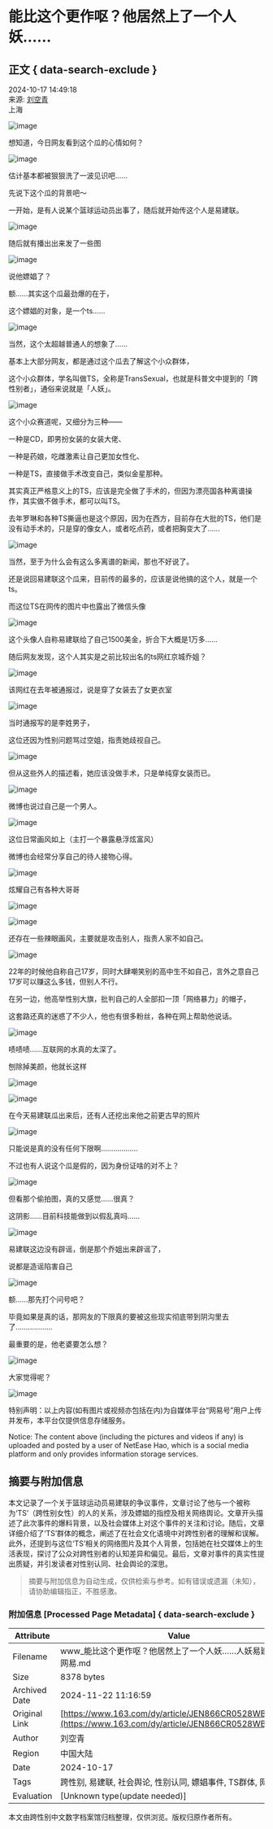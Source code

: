 # 能比这个更作呕？他居然上了一个人妖……

## 正文 { data-search-exclude }


2024-10-17 14:49:18  
来源: [刘空青](https://www.163.com/dy/media/T1525661858289.html)  
上海  

![image](https://static.ws.126.net/163/f2e/dy_media/dy_media/static/images/ipLocation.f6d00eb.svg)

想知道，今日网友看到这个瓜的心情如何？

![image](https://nimg.ws.126.net/?url=http%3A%2F%2Fdingyue.ws.126.net%2F2024%2F1017%2F35d37720j00slhmx50001d200hs0028g00hs0028.jpg&thumbnail=660x2147483647&quality=80&type=jpg)

估计基本都被狠狠洗了一波见识吧……

先说下这个瓜的背景吧～

一开始，是有人说某个篮球运动员出事了，随后就开始传这个人是易建联。

![image](https://nimg.ws.126.net/?url=http%3A%2F%2Fdingyue.ws.126.net%2F2024%2F1017%2Fb7c37052j00slhmx700cfd200u000h4g00u000h4.jpg&thumbnail=660x2147483647&quality=80&type=jpg)

随后就有播出出来发了一些图

![image](https://nimg.ws.126.net/?url=http%3A%2F%2Fdingyue.ws.126.net%2F2024%2F1017%2F68938b34j00slhmx7001pd200hs00isg00hs00is.jpg&thumbnail=660x2147483647&quality=80&type=jpg)

说他嫖娼了？

额……其实这个瓜最劲爆的在于，

这个嫖娼的对象，是一个ts……

![image](https://nimg.ws.126.net/?url=http%3A%2F%2Fdingyue.ws.126.net%2F2024%2F1017%2Fc57b0496p00slhmx7000id200f8002qg00f8002q.png&thumbnail=660x2147483647&quality=80&type=jpg)

当然，这个太超越普通人的想象了……

基本上大部分网友，都是通过这个瓜去了解这个小众群体，

这个小众群体，学名叫做TS，全称是TransSexual，也就是科普文中提到的「跨性别者」，通俗来说就是「人妖」。

![image](https://nimg.ws.126.net/?url=http%3A%2F%2Fdingyue.ws.126.net%2F2024%2F1017%2Faab7b5d3j00slhmx9004xd200u0008ug00u0008u.jpg&thumbnail=660x2147483647&quality=80&type=jpg)

这个小众赛道呢，又细分为三种——

一种是CD，即男扮女装的女装大佬、

一种是药娘，吃雌激素让自己更加女性化、

一种是TS，直接做手术改变自己，类似金星那种。

其实真正严格意义上的TS，应该是完全做了手术的，但因为漂亮国各种离谱操作，其实做不做手术，都可以叫TS。

去年罗琳和各种TS撕逼也是这个原因，因为在西方，目前存在大批的TS，他们是没有动手术的，只是穿的像女人，或者吃点药，或者把胸变大了……

![image](https://nimg.ws.126.net/?url=http%3A%2F%2Fdingyue.ws.126.net%2F2024%2F1017%2Ffe6ac95dj00slhmxa007yd200u000rhg00u000rh.jpg&thumbnail=660x2147483647&quality=80&type=jpg)

当然，至于为什么会有这么多离谱的新闻，那也不好说了。

还是说回易建联这个瓜来，目前传的最多的，应该是说他搞的这个人，就是一个ts。

而这位TS在网传的图片中也露出了微信头像

![image](https://nimg.ws.126.net/?url=http%3A%2F%2Fdingyue.ws.126.net%2F2024%2F1017%2F4b88c268j00slhmxb003sd200bq00fwg00bq00fw.jpg&thumbnail=660x2147483647&quality=80&type=jpg)

这个头像人自称易建联给了自己1500美金，折合下大概是1万多……

随后网友发现，这个人其实是之前比较出名的ts网红京城乔姐？

![image](https://nimg.ws.126.net/?url=http%3A%2F%2Fdingyue.ws.126.net%2F2024%2F1017%2F9205e249j00slhmxd00gbd200r200vqg00r200vq.jpg&thumbnail=660x2147483647&quality=80&type=jpg)

该网红在去年被通报过，说是穿了女装去了女更衣室

![image](https://nimg.ws.126.net/?url=http%3A%2F%2Fdingyue.ws.126.net%2F2024%2F1017%2F5c8bc76bj00slhmxe00k1d200u000ghg00u000gh.jpg&thumbnail=660x2147483647&quality=80&type=jpg)

当时通报写的是李姓男子，

这位还因为性别问题骂过空姐，指责她歧视自己。

![image](https://nimg.ws.126.net/?url=http%3A%2F%2Fdingyue.ws.126.net%2F2024%2F1017%2Faa564f42j00slhmxg00rjd200rc00sug00rc00su.jpg&thumbnail=660x2147483647&quality=80&type=jpg)

但从这些外人的描述看，她应该没做手术，只是单纯穿女装而已。

![image](https://nimg.ws.126.net/?url=http%3A%2F%2Fdingyue.ws.126.net%2F2024%2F1017%2F7c380d14j00slhmxj01b8d200ru00vig00ru00vi.jpg&thumbnail=660x2147483647&quality=80&type=jpg)

微博也说过自己是一个男人。

![image](https://nimg.ws.126.net/?url=http%3A%2F%2Fdingyue.ws.126.net%2F2024%2F1017%2F8bdafc92j00slhmxk00e3d200t600c2g00t600c2.jpg&thumbnail=660x2147483647&quality=80&type=jpg)

这位日常画风如上（主打一个暴露悬浮炫富风）

微博也会经常分享自己的待人接物心得。

![image](https://nimg.ws.126.net/?url=http%3A%2F%2Fdingyue.ws.126.net%2F2024%2F1017%2F2ba13f46j00slhmxm00ujd200tc00sgg00tc00sg.jpg&thumbnail=660x2147483647&quality=80&type=jpg)

炫耀自己有各种大哥哥

![image](https://nimg.ws.126.net/?url=http%3A%2F%2Fdingyue.ws.126.net%2F2024%2F1017%2F08fa56e2j00slhmxo00dad200pi00o6g00pi00o6.jpg&thumbnail=660x2147483647&quality=80&type=jpg)

![image](https://nimg.ws.126.net/?url=http%3A%2F%2Fdingyue.ws.126.net%2F2024%2F1017%2F79020dc8j00slhmxp00gsd200r400oqg00r400oq.jpg&thumbnail=660x2147483647&quality=80&type=jpg)

还存在一些辣眼画风，主要就是攻击别人，指责人家不如自己。

![image](https://nimg.ws.126.net/?url=http%3A%2F%2Fdingyue.ws.126.net%2F2024%2F1017%2F841d82a4j00slhmxq008yd200tw00a4g00tw00a4.jpg&thumbnail=660x2147483647&quality=80&type=jpg)

22年的时候他自称自己17岁，同时大肆嘲笑别的高中生不如自己，言外之意自己17岁可以赚这么多钱，但别人不行。

在另一边，他高举性别大旗，批判自己的人全部扣一顶「网络暴力」的帽子，

这套路还真的迷惑了不少人，他也有很多粉丝，各种在网上帮助他说话。

![image](https://nimg.ws.126.net/?url=http%3A%2F%2Fdingyue.ws.126.net%2F2024%2F1017%2F4d721cb1j00slhmxr003bd200u000iqg00u000iq.jpg&thumbnail=660x2147483647&quality=80&type=jpg)

啧啧啧……互联网的水真的太深了。

刨除掉美颜，他就长这样

![image](https://nimg.ws.126.net/?url=http%3A%2F%2Fdingyue.ws.126.net%2F2024%2F1017%2Fd52eff9aj00slhmxt00qed200ri00ueg00ri00ue.jpg&thumbnail=660x2147483647&quality=80&type=jpg)

![image](https://nimg.ws.126.net/?url=http%3A%2F%2Fdingyue.ws.126.net%2F2024%2F1017%2Fd5321facj00slhmxv00oed200ow00rwg00ow00rw.jpg&thumbnail=660x2147483647&quality=80&type=jpg)

在今天易建联瓜出来后，还有人还挖出来他之前更古早的照片

![image](https://nimg.ws.126.net/?url=http%3A%2F%2Fdingyue.ws.126.net%2F2024%2F1017%2F47d4de5cj00slhmxw00f5d200r600ikg00r600ik.jpg&thumbnail=660x2147483647&quality=80&type=jpg)

只能说是真的没有任何下限啊………………

不过也有人说这个瓜是假的，因为身份证啥的对不上？

![image](https://nimg.ws.126.net/?url=http%3A%2F%2Fdingyue.ws.126.net%2F2024%2F1017%2Fad98461bj00slhmxx0035d200u000a5g00u000a5.jpg&thumbnail=660x2147483647&quality=80&type=jpg)

但看那个偷拍图，真的又感觉……很真？

这阴影……目前科技能做到以假乱真吗……

![image](https://nimg.ws.126.net/?url=http%3A%2F%2Fdingyue.ws.126.net%2F2024%2F1017%2Fdc9615a4j00slhmxz00ktd200qy00pyg00qy00py.jpg&thumbnail=660x2147483647&quality=80&type=jpg)

易建联这边没有辟谣，倒是那个乔姐出来辟谣了，

说都是造谣陷害自己

![image](https://nimg.ws.126.net/?url=http%3A%2F%2Fdingyue.ws.126.net%2F2024%2F1017%2F29814659j00slhmy100bhd200r200oog00r200oo.jpg&thumbnail=660x2147483647&quality=80&type=jpg)

额……那先打个问号吧？

毕竟如果是真的话，那网友的下限真的要被这些现实彻底带到阴沟里去了………………

最重要的是，他老婆要怎么想？

![image](https://nimg.ws.126.net/?url=http%3A%2F%2Fdingyue.ws.126.net%2F2024%2F1017%2Fbb4a9f73j00slhmy400ned200r800hwg00r800hw.jpg&thumbnail=660x2147483647&quality=80&type=jpg)

大家觉得呢？

![image](https://nimg.ws.126.net/?url=http%3A%2F%2Fdingyue.ws.126.net%2F2024%2F1017%2Fa90301e9j00slhmy4003rd200te0062g00te0062.jpg&thumbnail=660x2147483647&quality=80&type=jpg)

特别声明：以上内容(如有图片或视频亦包括在内)为自媒体平台“网易号”用户上传并发布，本平台仅提供信息存储服务。  

Notice: The content above (including the pictures and videos if any) is uploaded and posted by a user of NetEase Hao, which is a social media platform and only provides information storage services.

## 摘要与附加信息

<!-- tcd_abstract -->
本文记录了一个关于篮球运动员易建联的争议事件，文章讨论了他与一个被称为‘TS’（跨性别女性）的人的关系，涉及嫖娼的指控及相关网络舆论。文章开头描述了此次事件的爆料背景，以及社会媒体上对这个事件的关注和讨论。随后，文章详细介绍了‘TS’群体的概念，阐述了在社会文化语境中对跨性别者的理解和误解。此外，还提到与这位‘TS’相关的网络图片及其个人背景，包括她在社交媒体上的生活表现，探讨了公众对跨性别者的认知差异和偏见。最后，文章对事件的真实性提出质疑，并引发读者对性别认同、社会舆论的深思。
<!-- tcd_abstract_end -->

> 摘要与附加信息为自动生成，仅供检索与参考。如有错误或遗漏（未知），请协助编辑指正，不胜感激。

### 附加信息 [Processed Page Metadata] { data-search-exclude }

| Attribute       | Value                                  |
|-----------------|----------------------------------------|
| Filename        | www_能比这个更作呕？他居然上了一个人妖……人妖易建联_-_网易.md                             |
| Size            | 8378 bytes                           |
| Archived Date   | 2024-11-22 11:16:59                             |
| Original Link   | [https://www.163.com/dy/article/JEN866CR0528WBLP.html](https://www.163.com/dy/article/JEN866CR0528WBLP.html)                       |
| Author          | 刘空青                               |
| Region          | 中国大陆                               |
| Date            | 2024-10-17                                 |
| Tags            | 跨性别, 易建联, 社会舆论, 性别认同, 嫖娼事件, TS群体, 网络文化                                 |
| Evaluation            | [Unknown type(update needed)]                                 |
<!-- tcd_table_end -->

本文由跨性别中文数字档案馆归档整理，仅供浏览。版权归原作者所有。
